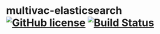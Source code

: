 # multivac-elasticsearch [![GitHub license](https://img.shields.io/badge/license-MIT-blue.svg)](https://github.com/multivacplatform/multivac-elasticsearch/blob/master/LICENSE) [![Build Status](https://travis-ci.org/multivacplatform/multivac-elasticsearch.svg?branch=master)](https://travis-ci.org/multivacplatform/multivac-elasticsearch)

